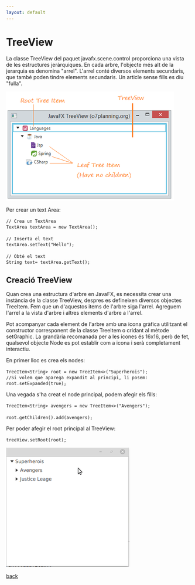 ```yaml
---
layout: default
---
```



# TreeView

La classe TreeView del paquet javafx.scene.control proporciona una vista de les estructures jeràrquiques. En cada arbre, l'objecte més alt de la jerarquia es denomina "arrel". L'arrel conté diversos elements secundaris, que també poden tindre elements secundaris. Un article sense fills es diu "fulla".

![tree view](./images/treeView.png)

Per crear un text Area: 

~~~
// Crea un TextArea
TextArea textArea = new TextArea();
 
// Inserta el text
textArea.setText("Hello");
 
// Obté el text
String text= textArea.getText();
~~~


## Creació TreeView

Quan crea una estructura d'arbre en JavaFX, es necessita crear una instància de la classe TreeView, despres es defineixen diversos objectes TreeItem. Fem que un d'aquestos items de l'arbre siga l'arrel. Agreguem l'arrel a la vista d'arbre i altres elements d'arbre a l'arrel.

Pot acompanyar cada element de l'arbre amb una icona gràfica utilitzant el constructor corresponent de la classe TreeItem o cridant al mètode setGraphic. La grandària recomanada per a les icones és 16x16, però de fet, qualsevol objecte Node es pot establir com a icona i serà completament interactiu.

En primer lloc es crea els nodes:

~~~
TreeItem<String> root = new TreeItem<>("Superherois");
//Si volem que aparega expandit al principi, li posem:
root.setExpanded(true);

~~~

Una vegada s'ha creat el node principal, podem afegir els fills:

~~~
TreeItem<String> avengers = new TreeItem<>("Avengers");

root.getChildren().add(avengers);
~~~

Per poder afegir el root principal al TreeView:

~~~
treeView.setRoot(root);
~~~

![tree view](./images/treeView2.gif) 




[back](../../javafx.html)

